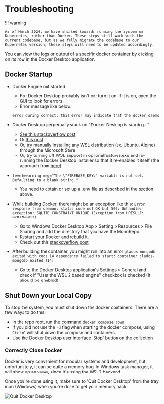 # Troubleshooting

!!! warning

    As of March 2024, we have shifted towards running the system on Kubernetes, rather than Docker. These steps still work with the current codebase, but as we fully migrate the codebase to our Kubernetes version, these steps will need to be updated accordingly.

You can view the logs or output of a specific docker container by clicking on its row in the Docker Desktop application.

## Docker Startup

- Docker Engine not started
  - Fix: Docker Desktop probably isn't on; turn it on. If it is on, open the GUI to look for errors.
  - Error message like below:

  ```sh
  error during connect: this error may indicate that the docker daemon is not running: Get "http://%2F%2F.%2Fpipe%2Fdocker_engine/v1.24/containers/json?all=1&filters=%7B%22label%22%3A%7B%22com.docker.compose.project%3Dglados-project%22%3Atrue%7D%7D": open //./pipe/docker_engine: The system cannot find the file specified.
  ```

- Docker Desktop perpetually stuck on "Docker Desktop is starting..."
  - [See this stackoverflow post](https://stackoverflow.com/questions/43041331/docker-forever-in-docker-is-starting-at-windows-task)
  - Or [this post](https://brightersidetech.com/docker-desktop-starting-forever-solved/)
  - Or, try manually installing any WSL distribution (ex. Ubuntu, Alpine) through the Microsoft Store
  - Or, try turning off WSL support in optionalfeatures.exe and re-running the Docker Desktop installer so that it re-enables it itself (the approach from [here](https://stackoverflow.com/a/63771669))

- `level=warning msg="The \"FIREBASE_KEY\" variable is not set. Defaulting to a blank string."`
  - You need to obtain or set up a .env file as described in the section above.

<!-- cspell:ignore HRESULT -->
- While building Docker, there might be an exception like this: `Error response from daemon: status code not OK but 500: Unhandled exception: SQLITE_CONSTRAINT_UNIQUE (Exception from HRESULT: 0x87AF0813)`
  - Go to Windows Docker Desktop App > Setting > Resources > File Sharing and add the directory that you have the MonoRepo.
  - Restart your Docker and rebuild it.
  - Check out this [stackoverflow post](https://stackoverflow.com/questions/60754297/docker-compose-failed-to-build-filesharing-has-been-cancelled)

- After building the container, you might run into an error `glados-mongodb exited with code 14
dependency failed to start: container glados-mongodb exited (14)`
  - Go to the Docker Desktop application's Settings > General and check if "User the WSL 2 based engine" checkbox is checked (It should be enabled)

## Shut Down your Local Copy

To stop the system, you must shut down the docker containers. There are a few ways to do this:

- In the repo root, run the command `docker compose down`
- If you did not use the `-d` flag when starting the docker compose, using `Ctrl+C` will shut down the compose and containers.
- Use the Docker Desktop user interface 'Stop' button on the collection

### Correctly Close Docker

Docker is very convenient for modular systems and development,
but unfortunately, it can be quite a memory hog.
In Windows task manager, it will show up as `Vmmem`,
since it's using the WSL2 backend.

Once you're done using it, make sure to 'Quit Docker Desktop' from the tray icon (Windows) when you're done
to get your memory back.

![Quit Docker Desktop](https://i.imgur.com/ko3vFY2.png)
